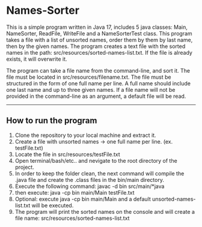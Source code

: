 # Names-Sorter

This is a simple program written in Java 17, includes 5 java classes: Main, NameSorter, ReadFile, WriteFile and a NameSorterTest class.
This program takes a file with a list of unsorted names, order them by them by last name, then by the given names.
The program creates a text file with the sorted names in the path: src/resources/sorted-names-list.txt. 
If the file is already exists, it will overwrite it. 

The program can take a file name from the command-line, and sort it. The file must be located in src/resources/filename.txt.
The file must be structured in the form of one full name per line. A full name should include one last name and up to three given names. 
If a file name will not be provided in the command-line as an argument, a default file will be read. 

---
## How to run the program 
1. Clone the repository to your local machine and extract it. 
2. Create a file with unsorted names -> one full name per line. (ex. testFile.txt)
3. Locate the file in src/resources/testFile.txt
4. Open terminal/bash/etc.. and nevigate to the root directory of the project. 
5. In order to keep the folder clean, the next command will compile the .java file and create the .class files in the bin/main directory. 
6. Execute the following command:     javac -d bin src/main/*java  
7. then execute:      java -cp bin main/Main testFile.txt
8. Optional: execute java -cp bin main/Main and a default unsorted-names-list.txt will be executed. 
9. The program will print the sorted names on the console and will create a file name: src/resources/sorted-names-list.txt  
